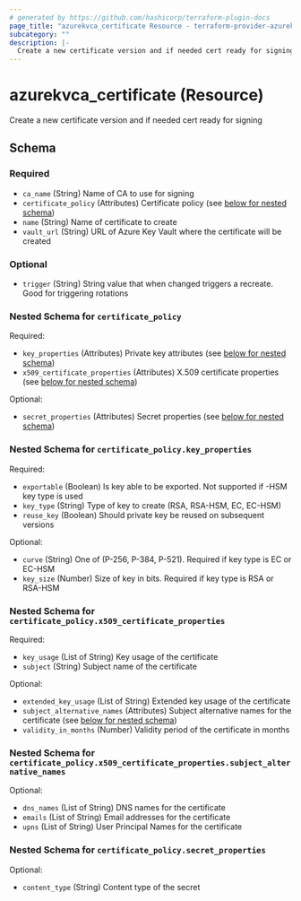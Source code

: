 ```yaml
---
# generated by https://github.com/hashicorp/terraform-plugin-docs
page_title: "azurekvca_certificate Resource - terraform-provider-azurekvca"
subcategory: ""
description: |-
  Create a new certificate version and if needed cert ready for signing
---
```


# azurekvca_certificate (Resource)

Create a new certificate version and if needed cert ready for signing



<!-- schema generated by tfplugindocs -->
## Schema

### Required

- `ca_name` (String) Name of CA to use for signing
- `certificate_policy` (Attributes) Certificate policy (see [below for nested schema](#nestedatt--certificate_policy))
- `name` (String) Name of certificate to create
- `vault_url` (String) URL of Azure Key Vault where the certificate will be created

### Optional

- `trigger` (String) String value that when changed triggers a recreate. Good for triggering rotations

<a id="nestedatt--certificate_policy"></a>
### Nested Schema for `certificate_policy`

Required:

- `key_properties` (Attributes) Private key attributes (see [below for nested schema](#nestedatt--certificate_policy--key_properties))
- `x509_certificate_properties` (Attributes) X.509 certificate properties (see [below for nested schema](#nestedatt--certificate_policy--x509_certificate_properties))

Optional:

- `secret_properties` (Attributes) Secret properties (see [below for nested schema](#nestedatt--certificate_policy--secret_properties))

<a id="nestedatt--certificate_policy--key_properties"></a>
### Nested Schema for `certificate_policy.key_properties`

Required:

- `exportable` (Boolean) Is key able to be exported. Not supported if -HSM key type is used
- `key_type` (String) Type of key to create (RSA, RSA-HSM, EC, EC-HSM)
- `reuse_key` (Boolean) Should private key be reused on subsequent versions

Optional:

- `curve` (String) One of (P-256, P-384, P-521). Required if key type is EC or EC-HSM
- `key_size` (Number) Size of key in bits. Required if key type is RSA or RSA-HSM


<a id="nestedatt--certificate_policy--x509_certificate_properties"></a>
### Nested Schema for `certificate_policy.x509_certificate_properties`

Required:

- `key_usage` (List of String) Key usage of the certificate
- `subject` (String) Subject name of the certificate

Optional:

- `extended_key_usage` (List of String) Extended key usage of the certificate
- `subject_alternative_names` (Attributes) Subject alternative names for the certificate (see [below for nested schema](#nestedatt--certificate_policy--x509_certificate_properties--subject_alternative_names))
- `validity_in_months` (Number) Validity period of the certificate in months

<a id="nestedatt--certificate_policy--x509_certificate_properties--subject_alternative_names"></a>
### Nested Schema for `certificate_policy.x509_certificate_properties.subject_alternative_names`

Optional:

- `dns_names` (List of String) DNS names for the certificate
- `emails` (List of String) Email addresses for the certificate
- `upns` (List of String) User Principal Names for the certificate



<a id="nestedatt--certificate_policy--secret_properties"></a>
### Nested Schema for `certificate_policy.secret_properties`

Optional:

- `content_type` (String) Content type of the secret
